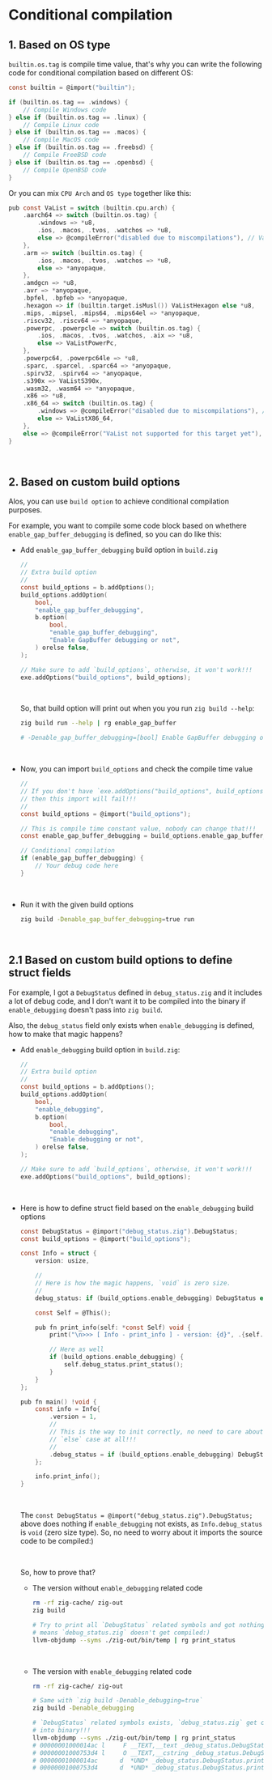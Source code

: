 # Conditional compilation

## 1. Based on OS type

`builtin.os.tag` is compile time value, that's why you can write the following
code for conditional compilation based on different OS:

```c
const builtin = @import("builtin");

if (builtin.os.tag == .windows) {
    // Compile Windows code
} else if (builtin.os.tag == .linux) {
    // Compile Linux code
} else if (builtin.os.tag == .macos) {
    // Compile MacOS code
} else if (builtin.os.tag == .freebsd) {
    // Compile FreeBSD code
} else if (builtin.os.tag == .openbsd) {
    // Compile OpenBSD code
}
```

Or you can mix `CPU Arch` and `OS type` together like this:

```c
pub const VaList = switch (builtin.cpu.arch) {
    .aarch64 => switch (builtin.os.tag) {
        .windows => *u8,
        .ios, .macos, .tvos, .watchos => *u8,
        else => @compileError("disabled due to miscompilations"), // VaListAarch64,
    },
    .arm => switch (builtin.os.tag) {
        .ios, .macos, .tvos, .watchos => *u8,
        else => *anyopaque,
    },
    .amdgcn => *u8,
    .avr => *anyopaque,
    .bpfel, .bpfeb => *anyopaque,
    .hexagon => if (builtin.target.isMusl()) VaListHexagon else *u8,
    .mips, .mipsel, .mips64, .mips64el => *anyopaque,
    .riscv32, .riscv64 => *anyopaque,
    .powerpc, .powerpcle => switch (builtin.os.tag) {
        .ios, .macos, .tvos, .watchos, .aix => *u8,
        else => VaListPowerPc,
    },
    .powerpc64, .powerpc64le => *u8,
    .sparc, .sparcel, .sparc64 => *anyopaque,
    .spirv32, .spirv64 => *anyopaque,
    .s390x => VaListS390x,
    .wasm32, .wasm64 => *anyopaque,
    .x86 => *u8,
    .x86_64 => switch (builtin.os.tag) {
        .windows => @compileError("disabled due to miscompilations"), // *u8,
        else => VaListX86_64,
    },
    else => @compileError("VaList not supported for this target yet"),
}
```

</br>


## 2. Based on custom build options

Alos, you can use `build option` to achieve conditional compilation purposes.

For example, you want to compile some code block based on whethere `enable_gap_buffer_debugging`
is defined, so you can do like this:

- Add `enable_gap_buffer_debugging` build option in `build.zig`

    ```c
    //
    // Extra build option
    //
    const build_options = b.addOptions();
    build_options.addOption(
        bool,
        "enable_gap_buffer_debugging",
        b.option(
            bool,
            "enable_gap_buffer_debugging",
            "Enable GapBuffer debugging or not",
        ) orelse false,
    );

    // Make sure to add `build_options`, otherwise, it won't work!!!
    exe.addOptions("build_options", build_options);
    ```

    </br>

    So, that build option will print out when you you run `zig build --help`:

    ```bash
    zig build run --help | rg enable_gap_buffer

    # -Denable_gap_buffer_debugging=[bool] Enable GapBuffer debugging or not
    ```

    </br>



- Now, you can import `build_options` and check the compile time value

    ```c
    //
    // If you don't have `exe.addOptions("build_options", build_options);`,
    // then this import will fail!!!
    //
    const build_options = @import("build_options");

    // This is compile time constant value, nobody can change that!!!
    const enable_gap_buffer_debugging = build_options.enable_gap_buffer_debugging;

    // Conditional compilation
    if (enable_gap_buffer_debugging) {
        // Your debug code here
    }
    ```

    </br>


- Run it with the given build options

    ```bash
    zig build -Denable_gap_buffer_debugging=true run
    ```

    </br>


## 2.1 Based on custom build options to define struct fields

For example, I got a `DebugStatus` defined in `debug_status.zig` and it includes
a lot of debug code, and I don't want it to be compiled into the binary if
`enable_debugging` doesn't pass into `zig build`.

Also, the `debug_status` field only exists when `enable_debugging` is defined,
how to make that magic happens?

- Add `enable_debugging` build option in `build.zig`:

    ```c
    //
    // Extra build option
    //
    const build_options = b.addOptions();
    build_options.addOption(
        bool,
        "enable_debugging",
        b.option(
            bool,
            "enable_debugging",
            "Enable debugging or not",
        ) orelse false,
    );

    // Make sure to add `build_options`, otherwise, it won't work!!!
    exe.addOptions("build_options", build_options);
    ```

    </br>

- Here is how to define struct field based on the `enable_debugging` build options

    ```c
    const DebugStatus = @import("debug_status.zig").DebugStatus;
    const build_options = @import("build_options");

    const Info = struct {
        version: usize,

        //
        // Here is how the magic happens, `void` is zero size.
        //
        debug_status: if (build_options.enable_debugging) DebugStatus else void,

        const Self = @This();

        pub fn print_info(self: *const Self) void {
            print("\n>>> [ Info - print_info ] - version: {d}", .{self.version});

            // Here as well
            if (build_options.enable_debugging) {
                self.debug_status.print_status();
            }
        }
    };

    pub fn main() !void {
        const info = Info{
            .version = 1,
            //
            // This is the way to init correctly, no need to care about the
            // `else` case at all!!!
            //
            .debug_status = if (build_options.enable_debugging) DebugStatus.init(),
        };

        info.print_info();
    }
    ```

    </br>

    The `const DebugStatus = @import("debug_status.zig").DebugStatus;` above
    does nothing if `enable_debugging` not exists, as `Info.debug_status` is
    `void` (zero size type). So, no need to worry about it imports the source
    code to be compiled:)

    </br>


    So, how to prove that?

    -  The version without `enable_debugging` related code

        ```bash
        rm -rf zig-cache/ zig-out
        zig build

        # Try to print all `DebugStatus` related symbols and got nothing, that
        # means `debug_status.zig` doesn't get compiled:)
        llvm-objdump --syms ./zig-out/bin/temp | rg print_status
        ```

        </br>

    - The version with `enable_debugging` related code

        ```bash
        rm -rf zig-cache/ zig-out

        # Same with `zig build -Denable_debugging=true`
        zig build -Denable_debugging

        # `DebugStatus` related symbols exists, `debug_status.zig` get compiled
        # into binary!!!
        llvm-objdump --syms ./zig-out/bin/temp | rg print_status
        # 00000001000014ac l     F __TEXT,__text _debug_status.DebugStatus.print_status
        # 00000001000753d4 l     O __TEXT,__cstring _debug_status.DebugStatus.print_status__anon_3714
        # 00000001000014ac      d  *UND* _debug_status.DebugStatus.print_status
        # 00000001000753d4      d  *UND* _debug_status.DebugStatus.print_status__anon_3714
        ```

        </br>


